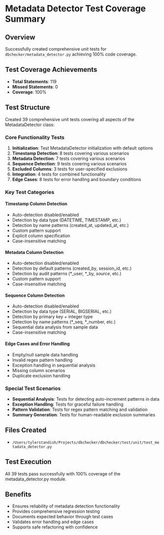 # Metadata Detector Test Coverage Summary

## Overview
Successfully created comprehensive unit tests for `dbchecker/metadata_detector.py` achieving 100% code coverage.

## Test Coverage Achievements
- **Total Statements**: 119
- **Missed Statements**: 0
- **Coverage**: 100%

## Test Structure
Created 39 comprehensive unit tests covering all aspects of the MetadataDetector class:

### Core Functionality Tests
1. **Initialization**: Test MetadataDetector initialization with default options
2. **Timestamp Detection**: 8 tests covering various scenarios
3. **Metadata Detection**: 7 tests covering various scenarios  
4. **Sequence Detection**: 9 tests covering various scenarios
5. **Excluded Columns**: 3 tests for user-specified exclusions
6. **Integration**: 4 tests for combined functionality
7. **Edge Cases**: 8 tests for error handling and boundary conditions

### Key Test Categories

#### Timestamp Column Detection
- Auto-detection disabled/enabled
- Detection by data type (DATETIME, TIMESTAMP, etc.)
- Detection by name patterns (created_at, updated_at, etc.)
- Custom pattern support
- Explicit column specification
- Case-insensitive matching

#### Metadata Column Detection  
- Auto-detection disabled/enabled
- Detection by default patterns (created_by, session_id, etc.)
- Detection by audit patterns (*_user, *_by, *source*, etc.)
- Custom pattern support
- Case-insensitive matching

#### Sequence Column Detection
- Auto-detection disabled/enabled
- Detection by data type (SERIAL, BIGSERIAL, etc.)
- Detection by primary key + integer type
- Detection by name patterns (*_seq, *_number, etc.)
- Sequential data analysis from sample data
- Case-insensitive matching

#### Edge Cases and Error Handling
- Empty/null sample data handling
- Invalid regex pattern handling
- Exception handling in sequential analysis
- Missing column scenarios
- Duplicate exclusion handling

### Special Test Scenarios
- **Sequential Analysis**: Tests for detecting auto-increment patterns in data
- **Exception Handling**: Tests for graceful failure handling
- **Pattern Validation**: Tests for regex pattern matching and validation
- **Summary Generation**: Tests for human-readable exclusion summaries

## Files Created
- `/Users/tylerstandish/Projects/dbchecker/dbchecker/test/unit/test_metadata_detector.py`

## Test Execution
All 39 tests pass successfully with 100% coverage of the metadata_detector.py module.

## Benefits
- Ensures reliability of metadata detection functionality
- Provides comprehensive regression testing
- Documents expected behavior through test cases
- Validates error handling and edge cases
- Supports safe refactoring with confidence
